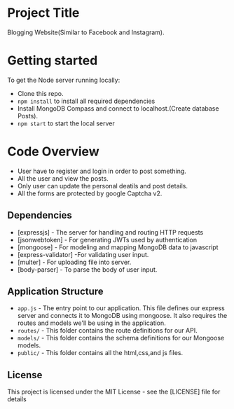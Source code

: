 # Project Title

Blogging Website(Similar to Facebook and Instagram).


# Getting started

To get the Node server running locally:

- Clone this repo.
- `npm install` to install all required dependencies
- Install MongoDB Compass  and connect to localhost.(Create database Posts).
- `npm start` to start the local server

# Code Overview
- User have to register and login in order to post something.
- All the user and view the posts.
- Only user can update the personal deatils and post details.
- All the forms are protected by google Captcha v2.



## Dependencies

- [expressjs] - The server for handling and routing HTTP requests
- [jsonwebtoken] - For generating JWTs used by authentication
- [mongoose] - For modeling and mapping MongoDB data to javascript 
- [express-validator] -For validating user input.
- [multer] - For uploading file into server.
- [body-parser] - To parse the body of user input.


## Application Structure

- `app.js` - The entry point to our application. This file defines our express server and connects it to MongoDB using mongoose. It also requires the routes and models we'll be using in the application.
- `routes/` - This folder contains the route definitions for our API.
- `models/` - This folder contains the schema definitions for our Mongoose models.
- `public/` - This folder contains all the html,css,and js files.

## License

This project is licensed under the MIT License - see the [LICENSE]  file for details